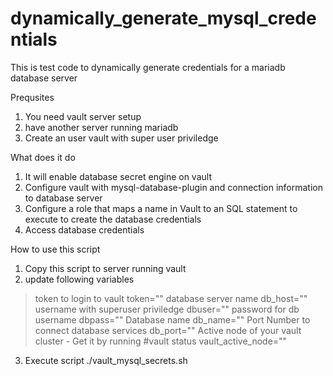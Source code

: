 # dynamically_generate_mysql_credentials
This is test code to dynamically generate credentials for a mariadb database server

Prequsites
1. You need vault server setup
2. have another server running mariadb
3. Create an user vault with super user priviledge

What does it do
1. It will enable database secret engine on vault
2. Configure vault with mysql-database-plugin and connection information to database server
3. Configure a role that maps a name in Vault to an SQL statement to execute to create the database credentials
4. Access database credentials

How to use this script
1. Copy this script to server running vault
2. update following variables
> token to login to vault
token=""
> database server name
db_host=""
> username with superuser priviledge
dbuser=""
> password for db username
dbpass=""
> Database name
db_name=""
> Port Number to connect database services
db_port=""
> Active node of your vault cluster - Get it by running #vault status
vault_active_node=""
3. Execute script
./vault_mysql_secrets.sh

